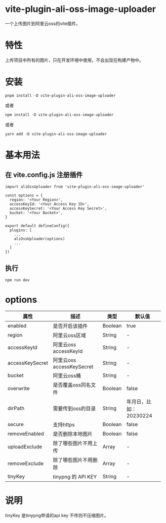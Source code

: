# vite-plugin-ali-oss-image-uploader

一个上传图片到阿里云oss的vite插件。

# 特性

上传项目中所有的图片，只在开发环境中使用，不会出现在构建产物中。

# 安装

```
pnpm install -D vite-plugin-ali-oss-image-uploader
```

或者
```
npm install -D vite-plugin-ali-oss-image-uploader
```
或者
```
yarn add -D vite-plugin-ali-oss-image-uploader
```

# 基本用法

## 在 vite.config.js 注册插件

```
import aliOssUploader from 'vite-plugin-ali-oss-image-uploader'

const options = {
  region: '<Your Region>',
  accessKeyId: '<Your Access Key ID>',
  accessKeySecret: '<Your Access Key Secret>',
  bucket: '<Your Bucket>',
}

export default defineConfig({
  plugins: [
    ...
    aliOssUploader(options)
    ...
  ]
})
```

## 执行
```
npm run dev
```

# options

| 属性            | 描述                      | 类型     | 默认值   |
| -----------     | --------------          | -------- | -------- |
| enabled         | 是否开启该插件            | Boolean    | true   |
| region          | 阿里云oss区域             | String    | -       |
| accessKeyId     | 阿里云oss accessKeyId     | String    |  -       |
| accessKeySecret | 阿里云oss accessKeySecret | String   | -  |
| bucket          | 阿里云oss桶               | String   | -        |
| overwrite       | 是否覆盖oss同名文件         | Boolean    | false  |
| dirPath         | 需要传到oss的目录           | String    | 年月日，比如：20230224  |
| secure          | 支持https                 | Boolean    | false  |
| removeEnabled   | 是否删除本地图片            | Boolean    | false  |
| uploadExclude   | 除了哪些图片不用上传        | Array    | -        |
| removeExclude   | 除了哪些图片不用删除        | Array    | -        |
| tinyKey         | tinypng 的 API KEY         | String    | -       |

# 说明

tinyKey 是tinypng申请的api key 不传则不压缩图片。